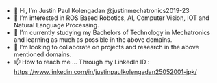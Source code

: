 - 👋 Hi, I’m Justin Paul Kolengadan @justinmechatronics2019-23
- 👀 I’m interested in ROS Based Robotics, AI, Computer Vision, IOT and Natural Language Processing.
- 🌱 I’m currently studying my Bachelors of Technology in Mechatronics and learning as much as possible in the above domains.
- 💞️ I’m looking to collaborate on projects and research in the above mentioned domains.
- 📫 How to reach me ... Through my LinkedIn ID : https://www.linkedin.com/in/justinpaulkolengadan25052001-jpk/

<!---
justinmechatronics2019-23/justinmechatronics2019-23 is a ✨ special ✨ repository because its `README.md` (this file) appears on your GitHub profile.
You can click the Preview link to take a look at your changes.
--->
